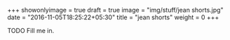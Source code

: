+++
showonlyimage = true
draft = true
image = "img/stuff/jean shorts.jpg"
date = "2016-11-05T18:25:22+05:30"
title = "jean shorts"
weight = 0
+++

TODO Fill me in.

